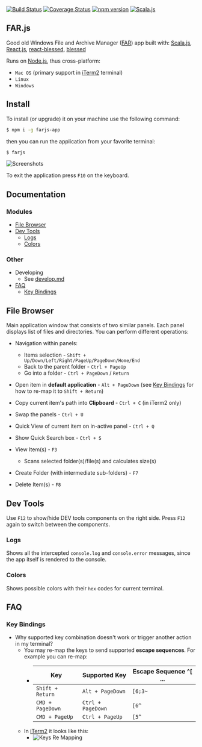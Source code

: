 
[![Build Status](https://travis-ci.com/scommons/far-js.svg?branch=master)](https://travis-ci.com/scommons/far-js)
[![Coverage Status](https://coveralls.io/repos/github/scommons/far-js/badge.svg?branch=master)](https://coveralls.io/github/scommons/far-js?branch=master)
[![npm version](https://img.shields.io/npm/v/farjs-app)](https://www.npmjs.com/package/farjs-app)
[![Scala.js](https://www.scala-js.org/assets/badges/scalajs-0.6.17.svg)](https://www.scala-js.org)

## FAR.js

Good old Windows File and Archive Manager
([FAR](https://farmanager.com/index.php?l=en)) app built with:
  [Scala.js](https://www.scala-js.org/),
  [React.js](https://reactjs.org/),
  [react-blessed](https://github.com/Yomguithereal/react-blessed),
  [blessed](https://github.com/chjj/blessed)

Runs on [Node.js](https://nodejs.org/), thus cross-platform:
* `Mac OS` (primary support in [iTerm2](https://iterm2.com/) terminal)
* `Linux`
* `Windows`

## Install

To install (or upgrade) it on your machine use the following command:

``` bash
$ npm i -g farjs-app
```

then you can run the application from your favorite terminal:

``` bash
$ farjs
```

![Screenshots](https://raw.githubusercontent.com/scommons/far-js/master/docs/images/screenshots.png)

To exit the application press `F10` on the keyboard.

## Documentation

### Modules

- [File Browser](#file-browser)
- [Dev Tools](#dev-tools)
  - [Logs](#logs)
  - [Colors](#colors)

### Other

- Developing
  - See [develop.md](https://github.com/scommons/far-js/blob/master/develop.md)
- [FAQ](#faq)
  - [Key Bindings](#key-bindings)

## File Browser

Main application window that consists of two similar panels.
Each panel displays list of files and directories. You can perform
different operations:

* Navigation within panels:
  * Items selection - `Shift + Up/Down/Left/Right/PageUp/PageDown/Home/End`
  * Back to the parent folder - `Ctrl + PageUp`
  * Go into a folder - `Ctrl + PageDown` / `Return`

* Open item in **default application** - `Alt + PageDown`
  (see [Key Bindings](#key-bindings) for how to re-map it to `Shift + Return`)
* Copy current item's path into **Clipboard** - `Ctrl + C`
  (in iTerm2 only)
* Swap the panels - `Ctrl + U`
* Quick View of current item on in-active panel - `Ctrl + Q`
* Show Quick Search box - `Ctrl + S`
* View Item(s) - `F3`
  * Scans selected folder(s)/file(s) and calculates size(s)
* Create Folder (with intermediate sub-folders) - `F7`
* Delete Item(s) - `F8`

## Dev Tools

Use `F12` to show/hide DEV tools components on the right side.
Press `F12` again to switch between the components.

### Logs

Shows all the intercepted `console.log` and `console.error` messages,
since the app itself is rendered to the console.

### Colors

Shows possible colors with their `hex` codes for current terminal.

## FAQ

### Key Bindings

* Why supported key combination doesn't work or trigger another
action in my terminal?
  - You may re-map the keys to send supported **escape sequences**.
  For example you can re-map:
    - | Key | Supported Key | Escape Sequence ^[ ... |
      | --- | --- | --- |
      | `Shift + Return` | `Alt + PageDown` | `[6;3~` |
      | `CMD + PageDown` | `Ctrl + PageDown` | `[6^` |
      | `CMD + PageUp` | `Ctrl + PageUp` | `[5^` |
  - In [iTerm2](https://iterm2.com/) it looks like this:
    - ![Keys Re Mapping](https://raw.githubusercontent.com/scommons/far-js/master/docs/images/keys_re_mapping.png)
  
